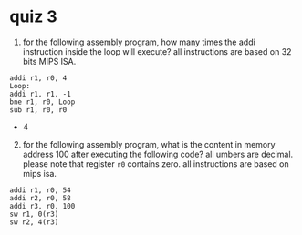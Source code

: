 # quiz 3

1.  for the following assembly program, how many times the addi instruction inside the loop will execute?  all instructions are based on 32 bits MIPS ISA.

```assembly
addi r1, r0, 4
Loop:
addi r1, r1, -1
bne r1, r0, Loop
sub r1, r0, r0
```

- 4

2.  for the following assembly program, what is the content in memory address 100 after executing the following code?  all umbers are decimal.  please note that register `r0` contains zero.  all instructions are based on mips isa.

```assembly
addi r1, r0, 54
addi r2, r0, 58
addi r3, r0, 100
sw r1, 0(r3)
sw r2, 4(r3)
```
